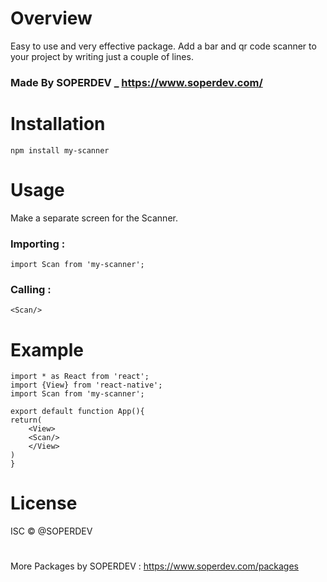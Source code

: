 
# Overview
Easy to use and very effective package. Add a bar and qr code scanner to your project by writing just a couple of lines.
### Made By SOPERDEV _  <https://www.soperdev.com/>
#
# Installation
``` 
npm install my-scanner 
```
# Usage
Make a separate screen for the Scanner.
### Importing :
```
import Scan from 'my-scanner';
```
### Calling :
```
<Scan/>
```

# Example
```
import * as React from 'react';
import {View} from 'react-native';
import Scan from 'my-scanner';

export default function App(){
return(
    <View>
    <Scan/>
    </View>
)
}
```
# License
ISC © @SOPERDEV
#

More Packages by SOPERDEV :
<https://www.soperdev.com/packages>



